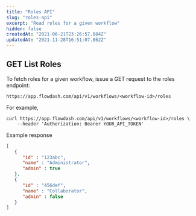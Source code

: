 ```yaml
---
title: "Roles API"
slug: "roles-api"
excerpt: "Read roles for a given workflow"
hidden: false
createdAt: "2021-06-21T23:26:57.684Z"
updatedAt: "2021-11-28T16:51:07.862Z"
---
```

## GET List Roles

To fetch roles for a given workflow, issue a GET request to the roles endpoint:

```
https://app.flowdash.com/api/v1/workflows/<workflow-id>/roles
```

For example,

```
curl https://app.flowdash.com/api/v1/workflows/<workflow-id>/roles \
    --header 'Authorization: Bearer YOUR_API_TOKEN'
```

Example response
```json
[
   {
      "id" : "123abc",
      "name" : "Administrator",
      "admin" : true
   },
   {
      "id" : "456def",
      "name" : "Collaborator",
      "admin" : false
   }
]
```